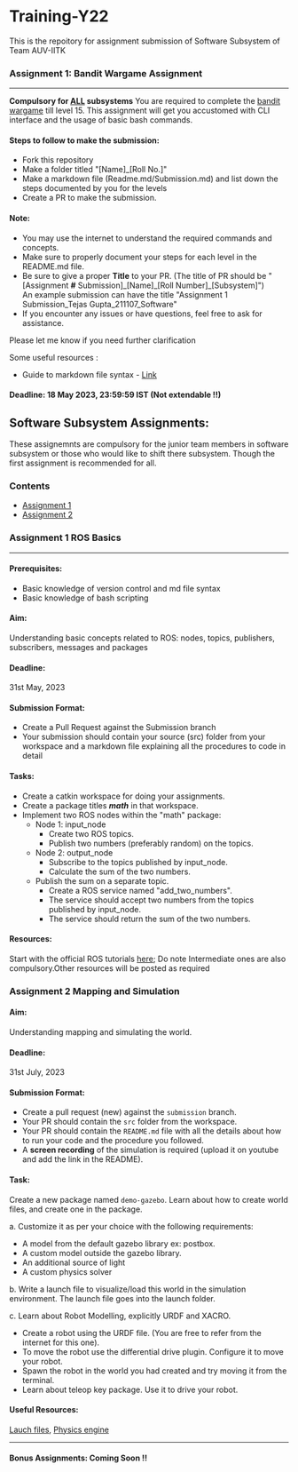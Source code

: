 # Training-Y22

This is the repoitory for assignment submission of Software Subsystem of Team AUV-IITK

### Assignment 1: Bandit Wargame Assignment
----------------------------------------------------------------------
<b>Compulsory for <u>ALL</u> subsystems</b>
 You are required to complete the [bandit wargame](https://overthewire.org/wargames/bandit/) till level 15. This assignment will get you accustomed with CLI interface and the usage of basic bash commands.
 
 #### Steps to follow to make the submission: 
- Fork this repository
- Make a folder titled "[Name]_[Roll No.]" 
- Make a markdown file (Readme.md/Submission.md) and list down the steps documented by you for the levels
- Create a PR to make the submission.

#### Note:
- You may use the internet to understand the required commands and concepts.
- Make sure to properly document your steps for each level in the README.md file.
- Be sure to give a proper **Title** to your PR. (The title of PR should be "[Assignment **#** Submission]\_[Name]\_[Roll Number]\_[Subsystem]")<br>
An example submission can have the title "Assignment 1 Submission\_Tejas Gupta\_211107\_Software"
- If you encounter any issues or have questions, feel free to ask for assistance.

Please let me know if you need further clarification

Some useful resources :
- Guide to markdown file syntax - [Link](https://www.markdownguide.org/basic-syntax/)

#### Deadline: 18 May 2023, 23:59:59 IST (Not extendable !!)


## Software Subsystem Assignments:
These assignemnts are compulsory for the junior team members in software subsystem or those who would like to shift there subsystem. Though the first assignment is recommended for all.
### Contents 
- [Assignment 1](assignment-1-ros-basics)
- [Assignment 2](assignment-2-mapping-and-simulation)
### Assignment 1 ROS Basics
------------------------------------------------------------------------------------------------------
#### Prerequisites:
- Basic knowledge of version control and md file syntax
- Basic knowledge of bash scripting

#### Aim: 
Understanding basic concepts related to ROS: nodes, topics, publishers, subscribers, messages and packages
#### Deadline:
31st May, 2023
#### Submission Format: 
- Create a Pull Request against the Submission branch
- Your submission should contain your source (src) folder from your workspace and a markdown file explaining all the procedures to code in detail

#### Tasks:
- Create a catkin workspace for doing your assignments.
- Create a package titles ***math*** in that workspace.
- Implement two ROS nodes within the "math" package:
    - Node 1: input_node
        - Create two ROS topics.
        - Publish two numbers (preferably random) on the topics.
    - Node 2: output_node
        - Subscribe to the topics published by input_node.
        - Calculate the sum of the two numbers.
    - Publish the sum on a separate topic.
        - Create a ROS service named "add_two_numbers".
        - The service should accept two numbers from the topics published by input_node.
        - The service should return the sum of the two numbers.  
  
#### Resources: 
Start with the official ROS tutorials [here](http://wiki.ros.org/ROS/Tutorials); Do note Intermediate ones are also compulsory.Other resources will be posted as required

### Assignment 2 Mapping and Simulation
#### Aim: 
Understanding mapping and simulating the world.

#### Deadline:
31st July, 2023

#### Submission Format:
- Create a pull request (new) against the `submission` branch.
- Your PR should contain the `src` folder from the workspace.
- Your PR should contain the `README.md` file with all the details about how to run your code and the procedure you followed.
- A **screen recording** of the simulation is required (upload it on youtube and add the link in the README). 


#### Task:

Create a new package named `demo-gazebo`. Learn about how to create world files, and create one in the package. 

a. Customize it as per your choice with the following requirements:
- A model from the default gazebo library ex: postbox.
- A custom model outside the gazebo library.
- An additional source of light
- A custom physics solver 

b. Write a launch file to visualize/load this world in the simulation environment. The launch file goes into the launch folder.

c. Learn about Robot Modelling, explicitly URDF and XACRO. 
- Create a robot using the URDF file. (You are free to refer from the internet for this one).
- To move the robot use the differential drive plugin. Configure it to move your robot.
- Spawn the robot in the world you had created and try moving it from the terminal.
- Learn about teleop key package. Use it to drive your robot.

#### Useful Resources: 

[Lauch files](http://gazebosim.org/tutorials?tut=ros_roslaunch), [Physics engine](https://gazebosim.org/tutorials?tut=physics_params&cat=physics)

--------------------------------------------------------------------------------------

#### Bonus Assignments: Coming Soon !!


